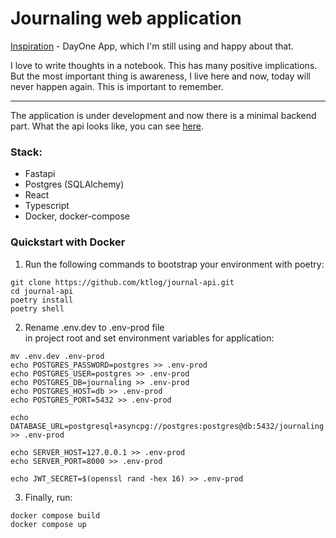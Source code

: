 # Journaling web application

[Inspiration](https://dayoneapp.com) - DayOne App, which I'm still using and happy about that.

I love to write thoughts in a notebook. This has many positive implications. 
But the most important thing is awareness, I live here and now, today will never happen again. 
This is important to remember.

---

The application is under development and now there is a minimal backend part.
What the api looks like, you can see [here](http://www.sswaf.ru/docs).

### Stack:
- Fastapi
- Postgres (SQLAlchemy)
- React
- Typescript
- Docker, docker-compose

### Quickstart with Docker
1. Run the following commands to bootstrap your environment with poetry:
```
git clone https://github.com/ktlog/journal-api.git
cd journal-api
poetry install
poetry shell
```
2. Rename .env.dev to .env-prod file  
in project root and set environment variables for application:
```
mv .env.dev .env-prod
echo POSTGRES_PASSWORD=postgres >> .env-prod
echo POSTGRES_USER=postgres >> .env-prod
echo POSTGRES_DB=journaling >> .env-prod
echo POSTGRES_HOST=db >> .env-prod
echo POSTGRES_PORT=5432 >> .env-prod

echo DATABASE_URL=postgresql+asyncpg://postgres:postgres@db:5432/journaling  >> .env-prod

echo SERVER_HOST=127.0.0.1 >> .env-prod
echo SERVER_PORT=8000 >> .env-prod

echo JWT_SECRET=$(openssl rand -hex 16) >> .env-prod
```
3. Finally, run:
```
docker compose build
docker compose up
```

